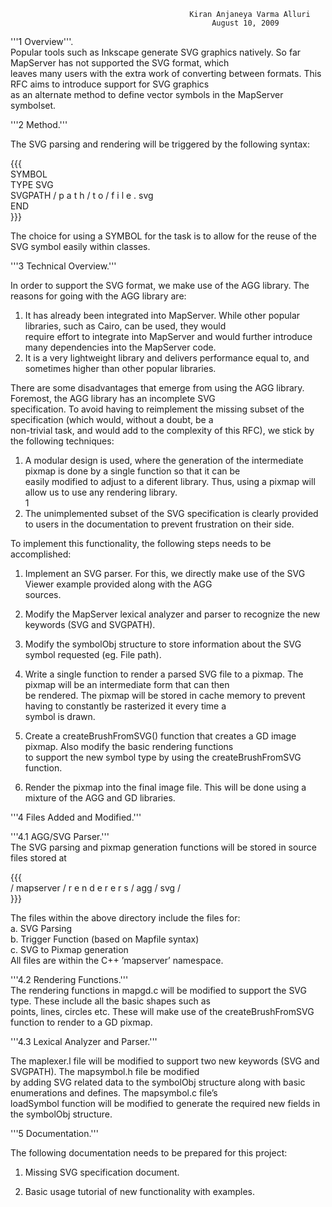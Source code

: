                                                                                                                              
                                            Kiran Anjaneya Varma Alluri                                                      
                                                 August 10, 2009                                                             
'''1 Overview'''.                                                                                                            
Popular tools such as Inkscape generate SVG graphics natively. So far MapServer has not supported the SVG format, which      
leaves many users with the extra work of converting between formats. This RFC aims to introduce support for SVG graphics     
as an alternate method to define vector symbols in the MapServer symbolset.                                                  
                                                                                                                             
'''2 Method.'''                                                                                                              
                                                                                                                             
The SVG parsing and rendering will be triggered by the following syntax:                                                     
                                                                                                                             
{{{                                                                                                                          
SYMBOL                                                                                                                       
TYPE SVG                                                                                                                     
SVGPATH / p a t h / t o / f i l e . svg                                                                                      
END                                                                                                                          
}}}                                                                                                                          
                                                                                                                             
The choice for using a SYMBOL for the task is to allow for the reuse of the SVG symbol easily within classes.                
                                                                                                                             
'''3 Technical Overview.'''                                                                                                  
                                                                                                                             
In order to support the SVG format, we make use of the AGG library. The reasons for going with the AGG library are:          
1. It has already been integrated into MapServer. While other popular libraries, such as Cairo, can be used, they would      
require effort to integrate into MapServer and would further introduce many dependencies into the MapServer code.            
2. It is a very lightweight library and delivers performance equal to, and sometimes higher than other popular libraries.    
                                                                                                                             
There are some disadvantages that emerge from using the AGG library. Foremost, the AGG library has an incomplete SVG         
specification. To avoid having to reimplement the missing subset of the specification (which would, without a doubt, be a    
non-trivial task, and would add to the complexity of this RFC), we stick by the following techniques:                        
                                                                                                                             
1. A modular design is used, where the generation of the intermediate pixmap is done by a single function so that it can be  
easily modified to adjust to a diferent library. Thus, using a pixmap will allow us to use any rendering library.            
1                                                                                                                            
2. The unimplemented subset of the SVG specification is clearly provided to users in the documentation to prevent frustration
on their side.                                                                                                               
                                                                                                                             
                                                                                                                             
To implement this functionality, the following steps needs to be accomplished:                                               
                                                                                                                             
1. Implement an SVG parser. For this, we directly make use of the SVG Viewer example provided along with the AGG             
sources.                                                                                                                     
                                                                                                                             
2. Modify the MapServer lexical analyzer and parser to recognize the new keywords (SVG and SVGPATH).                         
                                                                                                                             
3. Modify the symbolObj structure to store information about the SVG symbol requested (eg. File path).                       
                                                                                                                             
4. Write a single function to render a parsed SVG file to a pixmap. The pixmap will be an intermediate form that can then    
be rendered. The pixmap will be stored in cache memory to prevent having to constantly be rasterized it every time a         
symbol is drawn.                                                                                                             
                                                                                                                             
5. Create a createBrushFromSVG() function that creates a GD image pixmap. Also modify the basic rendering functions          
to support the new symbol type by using the createBrushFromSVG function.                                                     
                                                                                                                             
6. Render the pixmap into the final image file. This will be done using a mixture of the AGG and GD libraries.               
                                                                                                                             
'''4 Files Added and Modified.'''                                                                                            
                                                                                                                             
'''4.1 AGG/SVG Parser.'''                                                                                                    
The SVG parsing and pixmap generation functions will be stored in source files stored at                                     
                                                                                                                             
{{{                                                                                                                          
/ mapserver / r e n d e r e r s / agg / svg /                                                                                
}}}                                                                                                                          
                                                                                                                             
The files within the above directory include the files for:                                                                  
a. SVG Parsing                                                                                                               
b. Trigger Function (based on Mapfile syntax)                                                                                
c. SVG to Pixmap generation                                                                                                  
All files are within the C++ ’mapserver’ namespace.                                                                          
                                                                                                                             
'''4.2 Rendering Functions.'''                                                                                               
The rendering functions in mapgd.c will be modified to support the SVG type. These include all the basic shapes such as      
points, lines, circles etc. These will make use of the createBrushFromSVG function to render to a GD pixmap.                 
                                                                                                                             
'''4.3 Lexical Analyzer and Parser.'''                                                                                       
                                                                                                                             
The maplexer.l file will be modified to support two new keywords (SVG and SVGPATH). The mapsymbol.h file be modified         
by adding SVG related data to the symbolObj structure along with basic enumerations and defines. The mapsymbol.c file’s      
loadSymbol function will be modified to generate the required new fields in the symbolObj structure.                         
                                                                                                                             
'''5 Documentation.'''                                                                                                       
                                                                                                                             
The following documentation needs to be prepared for this project:                                                           
                                                                                                                             
1. Missing SVG specification document.                                                                                       
                                                                                                                             
2. Basic usage tutorial of new functionality with examples.                                                                  

